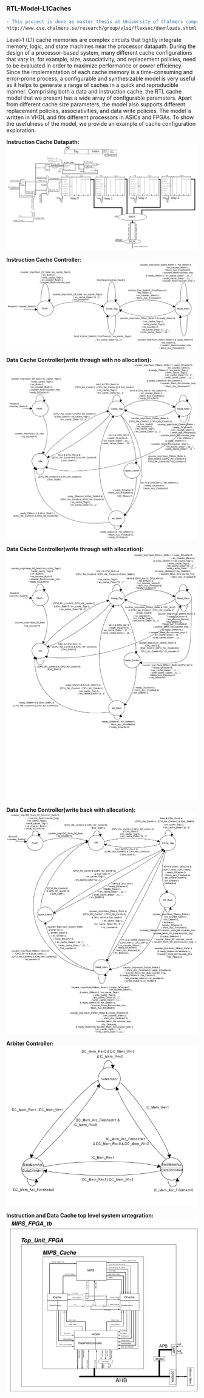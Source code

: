 ### RTL-Model-L1Caches

```diff
- This project is done as master thesis at University of Chalmers computer engineering department
http://www.cse.chalmers.se/research/group/vlsi/flexsoc/downloads.shtml
```

<p>
Level-1 (L1) cache memories are complex circuits that tightly integrate memory, logic, and state machines near the processor
datapath. During the design of a processor-based system, many different cache configurations that vary in, for example, size, 
associativity, and replacement policies, need to be evaluated in order to maximize performance or power efficiency.
Since the implementation of each cache memory is a time-consuming and error-prone process, a configurable and synthesizable model
is very useful as it helps to generate a range of caches in a quick and reproducible manner. Comprising both a data and
instruction cache, the RTL cache model that we present has a wide array of configurable parameters. Apart from different cache
size parameters, the model also supports different replacement policies, associativities, and data write policies. The model is
written in VHDL and fits different processors in ASICs and FPGAs. To show the usefulness of the model, we provide an example of cache configuration exploration.
</p>


**Instruction Cache Datapath:**<br/>
<img src="/Figures/Datapath/IC_DataPath.svg">

**Instruction Cache Controller:**<br/>
![Screen Shot](https://raw.githubusercontent.com/vsaljooghi/RTL-Model-L1Caches/master/Figures/ControllerFSMs/IC_FSM.svg)

**Data Cache Controller(write through with no allocation):**<br/>
![Screen Shot](https://raw.githubusercontent.com/vsaljooghi/RTL-Model-L1Caches/master/Figures/ControllerFSMs/DC_WrThrNoAlloc_FSM.svg)

**Data Cache Controller(write through with allocation):**<br/>
![Screen Shot](https://raw.githubusercontent.com/vsaljooghi/RTL-Model-L1Caches/master/Figures/ControllerFSMs/DC_WrThrAlloc_FSM.svg)

**Data Cache Controller(write back with allocation):**<br/>
![Screen Shot](https://raw.githubusercontent.com/vsaljooghi/RTL-Model-L1Caches/master/Figures/ControllerFSMs/DC_WrBackAlloc_FSM.svg)

**Arbiter Controller:**<br/>
![Screen Shot](https://raw.githubusercontent.com/vsaljooghi/RTL-Model-L1Caches/master/Figures/ControllerFSMs/Arbiter_FSM.png)

**Instruction and Data Cache top level system untegration:**<br/>
![Screen Shot](https://raw.githubusercontent.com/vsaljooghi/RTL-Model-L1Caches/master/Figures/Datapath/System_BD_Cropped.svg)
